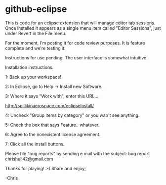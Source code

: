 # github-eclipse

This is code for an eclipse extension that will manage editor tab sessions.  Once installed it appears as a single menu item called "Editor Sessions", just under Revert in the File menu.

For the moment, I'm posting it for code review purposes.  It is feature complete and we're testing it. 

Instructions for use pending.  The user interface is somewhat intuitive.

Installation instructions.

1: Back up your workspace!

2: In Eclipse, go to Help -> Install new Software.

3: Where it says "Work with", enter this URL...  

http://spillikinaerospace.com/eclipseInstall/

4: Uncheck "Group items by category" or you wan't see anything.

5: Check the box that says Feature.. whatever.

6: Agree to the nonexistent license agreement.

7: Click all the install buttons.

Please file "bug reports" by sending e mail with the subject: bug report  chrishull42@gmail.com

Thanks for playing!  :-)
Share and enjoy;

-Chris
